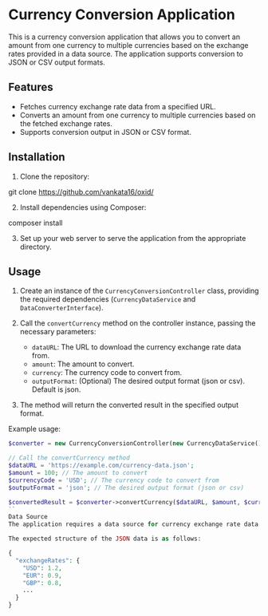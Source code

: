 # Currency Conversion Application

This is a currency conversion application that allows you to convert an amount from one currency to multiple currencies based on the exchange rates provided in a data source. The application supports conversion to JSON or CSV output formats.

## Features

- Fetches currency exchange rate data from a specified URL.
- Converts an amount from one currency to multiple currencies based on the fetched exchange rates.
- Supports conversion output in JSON or CSV format.

## Installation

1. Clone the repository:

git clone https://github.com/vankata16/oxid/

2. Install dependencies using Composer:

composer install


3. Set up your web server to serve the application from the appropriate directory.

## Usage

1. Create an instance of the `CurrencyConversionController` class, providing the required dependencies (`CurrencyDataService` and `DataConverterInterface`).

2. Call the `convertCurrency` method on the controller instance, passing the necessary parameters:
   - `dataURL`: The URL to download the currency exchange rate data from.
   - `amount`: The amount to convert.
   - `currency`: The currency code to convert from.
   - `outputFormat`: (Optional) The desired output format (json or csv). Default is json.

3. The method will return the converted result in the specified output format.

Example usage:

```php
$converter = new CurrencyConversionController(new CurrencyDataService(), new JSONDataConverter());

// Call the convertCurrency method
$dataURL = 'https://example.com/currency-data.json';
$amount = 100; // The amount to convert
$currencyCode = 'USD'; // The currency code to convert from
$outputFormat = 'json'; // The desired output format (json or csv)

$convertedResult = $converter->convertCurrency($dataURL, $amount, $currencyCode, $outputFormat);
``
Data Source
The application requires a data source for currency exchange rate data. Currently, it supports data in JSON format. The data source should provide exchange rates for various currencies.

The expected structure of the JSON data is as follows:

{
  "exchangeRates": {
    "USD": 1.2,
    "EUR": 0.9,
    "GBP": 0.8,
    ...
  }
}
